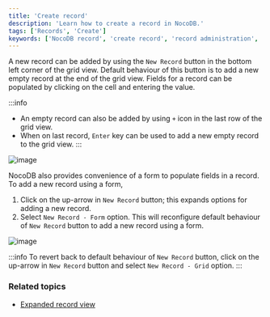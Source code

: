 ```yaml
---
title: 'Create record'
description: 'Learn how to create a record in NocoDB.'
tags: ['Records', 'Create']
keywords: ['NocoDB record', 'create record', 'record administration', 'record organization']
---
```


A new record can be added by using the `New Record` button in the bottom left corner of the grid view. Default behaviour of this button is to add a new empty record at the end of the grid view. Fields for a record can be populated by clicking on the cell and entering the value.

:::info
- An empty record can also be added by using `+` icon in the last row of the grid view.
- When on last record, `Enter` key can be used to add a new empty record to the grid view.
:::


![image](/img/v2/records/new-record-grid.png)

NocoDB also provides convenience of a form to populate fields in a record. To add a new record using a form, 
1. Click on the up-arrow in `New Record` button; this expands options for adding a new record. 
2. Select `New Record - Form` option. This will reconfigure default behaviour of `New Record` button to add a new record using a form.

![image](/img/v2/records/new-record-form.png)

:::info
To revert back to default behaviour of `New Record` button, click on the up-arrow in `New Record` button and select `New Record - Grid` option.
:::

### Related topics
- [Expanded record view](/records/expand-record)


